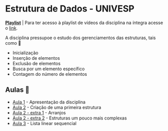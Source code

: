 # Estrutura de Dados - UNIVESP

[**Playlist**](https://www.youtube.com/watch?v=y0B-vQI6Tiw&list=PL_JAaU8k6DQXxJ_HL_kiy8_jXzGs6e6EH) | Para ter acesso à playlist de vídeos da disciplina na íntegra acesse o [link](https://www.youtube.com/watch?v=y0B-vQI6Tiw&list=PL_JAaU8k6DQXxJ_HL_kiy8_jXzGs6e6EH).

A disciplina pressupoe o estudo dos gerenciamentos das estruturas, tais como 🧐

- Inicialização
- Inserção de elementos
- Exclusão de elementos
- Busca por um elemento específico
- Contagem do número de elementos

## Aulas 👀

- [Aula 1](aula-01/README.md) - Apresentação da disciplina
- [Aula 2](aula-02/README.md) - Criação de uma primeira estrutura
- [Aula 2 - extra 1](aula-02-extra-1/README.md) - Arranjos
- [Aula 2 - extra 2](aula-02-extra-2/README.md) - Estruturas um pouco mais complexas
- [Aula 3](aula-03/README.md) - Lista linear sequencial
